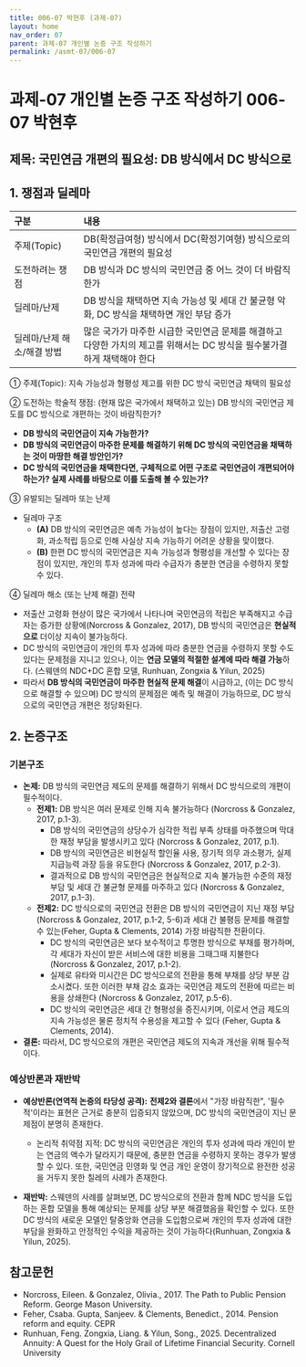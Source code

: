 ```yaml
---
title: 006-07 박현후 (과제-07)
layout: home
nav_order: 07
parent: 과제-07 개인별 논증 구조 작성하기
permalink: /asmt-07/006-07
---
```


# 과제-07 개인별 논증 구조 작성하기 006-07 박현후

## 제목: 국민연금 개편의 필요성: DB 방식에서 DC 방식으로

## 1. 쟁점과 딜레마

| 구분 | 내용 |
|:---|:---|
| 주제(Topic) | DB(확정급여형) 방식에서 DC(확정기여형) 방식으로의 국민연금 개편의 필요성 |
| 도전하려는 쟁점 | DB 방식과 DC 방식의 국민연금 중 어느 것이 더 바람직한가 |
| 딜레마/난제 | DB 방식을 채택하면 지속 가능성 및 세대 간 불균형 악화, DC 방식을 채택하면 개인 부담 증가 |
| 딜레마/난제 해소/해결 방법 | 많은 국가가 마주한 시급한 국민연금 문제를 해결하고 다양한 가치의 제고를 위해서는 DC 방식을 필수불가결하게 채택해야 한다 |

① 주제(Topic): 지속 가능성과 형평성 제고를 위한 DC 방식 국민연금 채택의 필요성 

② 도전하는 학술적 쟁점: (현재 많은 국가에서 채택하고 있는) DB 방식의 국민연금 제도를 DC 방식으로 개편하는 것이 바람직한가? 

- **DB 방식의 국민연금이 지속 가능한가?**  
- **DB 방식의 국민연금이 마주한 문제를 해결하기 위해 DC 방식의 국민연금을 채택하는 것이 마땅한 해결 방안인가?**  
- **DC 방식의 국민연금을 채택한다면, 구체적으로 어떤 구조로 국민연금이 개편되어야 하는가? 실제 사례를 바탕으로 이를 도출해 볼 수 있는가?**

③ 유발되는 딜레마 또는 난제

- 딜레마 구조
  - **(A)** DB 방식의 국민연금은 예측 가능성이 높다는 장점이 있지만, 저출산 고령화, 과소적립 등으로 인해 사실상 지속 가능하기 어려운 상황을 맞이했다. 
  - **(B)** 한편 DC 방식의 국민연금은 지속 가능성과 형평성을 개선할 수 있다는 장점이 있지만, 개인의 투자 성과에 따라 수급자가 충분한 연금을 수령하지 못할 수 있다. 

④ 딜레마 해소 (또는 난제 해결) 전략

- 저출산 고령화 현상이 많은 국가에서 나타나며 국민연금의 적립은 부족해지고 수급자는 증가한 상황에(Norcross & Gonzalez, 2017), DB 방식의 국민연금은 **현실적으로** 더이상 지속이 불가능하다. 
- DC 방식의 국민연금이 개인의 투자 성과에 따라 충분한 연금을 수령하지 못할 수도 있다는 문제점을 지니고 있으나, 이는 **연금 모델의 적절한 설계에 따라 해결 가능**하다. (스웨덴의 NDC+DC 혼합 모델, Runhuan, Zongxia & Yilun, 2025) 
- 따라서 **DB 방식의 국민연금이 마주한 현실적 문제 해결**이 시급하고, (이는 DC 방식으로 해결할 수 있으며) DC 방식의 문제점은 예측 및 해결이 가능하므로, DC 방식으로의 국민연금 개편은 정당화된다.

## 2. 논증구조

### 기본구조

- **논제:** DB 방식의 국민연금 제도의 문제를 해결하기 위해서 DC 방식으로의 개편이 필수적이다. 
  - **전제1:** DB 방식은 여러 문제로 인해 지속 불가능하다 (Norcross & Gonzalez, 2017, p.1-3).
    - DB 방식의 국민연금의 상당수가 심각한 적립 부족 상태를 마주했으며 막대한 재정 부담을 발생시키고 있다 (Norcross & Gonzalez, 2017, p.1).
    - DB 방식의 국민연금은 비현실적 할인율 사용, 장기적 의무 과소평가, 실제 지급능력 과장 등을 유도한다 (Norcross & Gonzalez, 2017, p.2-3).
	- 결과적으로 DB 방식의 국민연금은 현실적으로 지속 불가능한 수준의 재정 부담 및 세대 간 불균형 문제를 마주하고 있다 (Norcross & Gonzalez, 2017, p.1-3).
  - **전제2:** DC 방식으로의 국민연금 전환은 DB 방식의 국민연금이 지닌 재정 부담(Norcross & Gonzalez, 2017, p.1-2, 5-6)과 세대 간 불평등 문제를 해결할 수 있는(Feher, Gupta & Clements, 2014) 가장 바람직한 전환이다. 
    - DC 방식의 국민연금은 보다 보수적이고 투명한 방식으로 부채를 평가하며, 각 세대가 자신이 받은 서비스에 대한 비용을 그때그때 지불한다 (Norcross & Gonzalez, 2017, p.1-2). 
    - 실제로 유타와 미시간은 DC 방식으로의 전환을 통해 부채를 상당 부분 감소시켰다. 또한 이러한 부채 감소 효과는 국민연금 제도의 전환에 따르는 비용을 상쇄한다 (Norcross & Gonzalez, 2017, p.5-6). 
    - DC 방식의 국민연금은 세대 간 형평성을 증진시키며, 이로서 연금 제도의 지속 가능성은 물론 정치적 수용성을 제고할 수 있다 (Feher, Gupta & Clements, 2014). 
- **결론:** 따라서, DC 방식으로의 개편은 국민연금 제도의 지속과 개선을 위해 필수적이다. 

### 예상반론과 재반박

- **예상반론(연역적 논증의 타당성 공격):** **전제2와 결론**에서 "가장 바람직한", '필수적'이라는 표현은 근거로 충분히 입증되지 않았으며, DC 방식의 국민연금이 지닌 문제점이 분명히 존재한다. 
  - 논리적 취약점 지적: DC 방식의 국민연금은 개인의 투자 성과에 따라 개인이 받는 연금의 액수가 달라지기 때문에, 충분한 연금을 수령하지 못하는 경우가 발생할 수 있다. 또한, 국민연금 민영화 및 연금 개인 운영이 장기적으로 완전한 성공을 거두지 못한 칠레의 사례가 존재한다. 

- **재반박:** 스웨덴의 사례를 살펴보면, DC 방식으로의 전환과 함께 NDC 방식을 도입하는 혼합 모델을 통해 예상되는 문제를 상당 부분 해결했음을 확인할 수 있다. 또한 DC 방식의 새로운 모델인 탈중앙화 연금을 도입함으로써 개인의 투자 성과에 대한 부담을 완화하고 안정적인 수익을 제공하는 것이 가능하다(Runhuan, Zongxia & Yilun, 2025). 

## 참고문헌

- Norcross, Eileen. & Gonzalez, Olivia., 2017. The Path to Public Pension Reform. George Mason University.
- Feher, Csaba. Gupta, Sanjeev. & Clements, Benedict., 2014. Pension reform and equity. CEPR
- Runhuan, Feng. Zongxia, Liang. & Yilun, Song., 2025. Decentralized Annuity: A Quest for the Holy Grail of Lifetime Financial Security. Cornell University